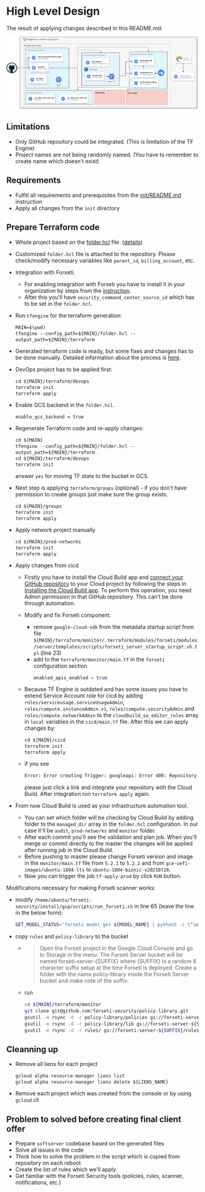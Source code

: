 # High Level Design

The result of applying changes described in this README.md:

![HLD](./HLD.png)

## Limitations

* Only GitHub repository could be integrated. (This is limitation of the TF Engine)
* Project names are not being randomly named. (You have to remember to create name which doesn't exist)

## Requirements

* Fulfill all requirements and prerequisites from the [init/README.md](init/README.md) instruction
* Apply all changes from the `init` directory

## Prepare Terraform code

* Whole project based on the [folder.hcl](https://github.com/GoogleCloudPlatform/healthcare-data-protection-suite/blob/master/examples/tfengine/org_foundation.hcl) file. ([details](https://github.com/GoogleCloudPlatform/healthcare-data-protection-suite/tree/master/examples/tfengine))
* Customized `folder.hcl` file is attached to the repository. Please check/modify necessary variables like `parent_id`, `billing_account`, etc.

* Integration with Forseti.
  * For enabling integration with Forseti you have to install it in your organization by steps from the [instruction](https://forsetisecurity.org/docs/v2.23/configure/notifier/#cloud-scc-notification).
  * After this you'll have `security_command_center_source_id` which has to be set in the `folder.hcl`.

* Run `tfengine` for the terraform generation:

      MAIN=$(pwd)
      tfengine --config_path=${MAIN}/folder.hcl --output_path=${MAIN}/terraform

* Generated terraform code is ready, but some fixes and changes has to be done manually. Detailed information about the process is [here](https://github.com/GoogleCloudPlatform/healthcare-data-protection-suite/tree/master/docs/tfengine#usage).

* DevOps project has to be applied first:
  
      cd ${MAIN}/terraform/devops
      terraform init
      terraform apply

* Enable GCS backend in the `folder.hcl`.

      enable_gcs_backend = true

* Regenerate Terraform code and re-apply changes:

      cd ${MAIN}
      tfengine --config_path=${MAIN}/folder.hcl --output_path=${MAIN}/terraform
      cd ${MAIN}/terraform/devops
      terraform init

  answer `yes` for moving TF state to the bucket in GCS.

* Next step is applying `terraform/groups` (optional) - if you don't have permission to create groups just make sure the group exists.

      cd ${MAIN}/groups
      terraform init
      terraform apply

* Apply network project manually

      cd ${MAIN}/prod-networks
      terraform init
      terraform apply
  
* Apply changes from cicd

  * Firstly you have to install the Cloud Build app and
  [connect your GitHub repository](https://console.cloud.google.com/cloud-build/triggers/connect)
  to your Cloud project by following the steps in
  [Installing the Cloud Build app](https://cloud.google.com/cloud-build/docs/automating-builds/create-github-app-triggers#installing_the_cloud_build_app).
  To perform this operation, you need Admin permission in that GitHub repository. This can't be done through automation.

  * Modify and fix Forseti component:
    * remove `google-cloud-sdk` from the metadata startup script from file `${MAIN}/terraform/monitor/.terraform/modules/forseti/modules/server/templates/scripts/forseti_server_startup_script.sh.tpl` (line 23)
    * add to the `terraform/monitor/main.tf` in the `forseti` configuration section
      ```terraform
      enabled_apis_enabled = true
      ```

  * Because TF Engine is outdated and has some issues you have to extend Service Account role for cicd by adding `roles/serviceusage.serviceUsageAdmin`, `roles/compute.instanceAdmin.v1`,
    `roles/compute.securityAdmin` and `roles/compute.networkAdmin`
  to the `cloudbuild_sa_editor_roles` array in `local` variables in the `cicd/main.tf` file. After this we can apply changes by:
  
        cd ${MAIN}/cicd
        terraform init
        terraform apply

  * if you see

    ```bash
    Error: Error creating Trigger: googleapi: Error 400: Repository mapping does not exist. Please visit https://console.cloud.google.com/cloud-build/triggers/connect?project=... to connect a repository to your project
    ```
    please just click a link and integrate your repository with the Cloud Build. After integration run `terraform apply` again.

* From now Cloud Build is used as your infrastructure automation tool.
  * You can set which folder will be checking by Cloud Build
    by adding folder to the `managed_dir` array in the `folder.hcl` configuration. In our case it'll be `audit`, `prod-networks` and `monitor` folder.
  * After each commit you'll see the validation and plan job. When you'll merge or commit directly to the master the changes will be applied after running job in the Cloud Build.
  * Before pushing to master please change Forseti version and image in the `monitor/main.tf` file from `5.2.1` to `5.2.2` and from `gce-uefi-images/ubuntu-1804-lts` to `ubuntu-1804-bionic-v20210720`.
  * Now you can trigger the job `tf-apply-prod` by click `RUN` button.


Modifications necessary for making Forseti scanner works:
* modify `/home/ubuntu/forseti-security/install/gcp/scripts/run_forseti.sh` in line 65 (leave the line in the below form):
  ```bash
  GET_MODEL_STATUS="forseti model get ${MODEL_NAME} | python3 -c \"import sys, json; print(json.load(sys.stdin)['status'])\""
  ```
* copy `rules` and `policy-library` to the bucket
  * >Open the Forseti project in the Google Cloud Console and go to Storage in the menu. The Forseti Server bucket will be named forseti-server-{SUFFIX} where {SUFFIX} is a random 8 character suffix setup at the time Forseti is deployed. Create a folder with the name policy-library inside the Forseti Server bucket and make note of the suffix.
  * run
    ```bash
    cd ${MAIN}/terraform/monitor
    git clone git@github.com:forseti-security/policy-library.git
    gsutil -m rsync -d -r policy-library/policies gs://forseti-server-${SUFFIX}/policy-library/policies
    gsutil -m rsync -d -r policy-library/lib gs://forseti-server-${SUFFIX}/policy-library/lib
    gsutil -m rsync -d -r rules/ gs://forseti-server-${SUFFIX}/rules/
    ```

## Cleanning up

* Remove all liens for each project

      gcloud alpha resource-manager liens list
      gcloud alpha resource-manager liens delete ${LIENS_NAME}

* Remove each project which was created from the console or by using `gcloud` cli

## Problem to solved before creating final client offer

* Prepare `softserver` codebase based on the generated files
* Solve all issues in the code
* Think how to solve the problem in the script which is copied from repository on each reboot
* Create the list of rules which we'll apply
* Get familiar with the Forseti Security tools (policies, rules, scanner, notifications, etc.)